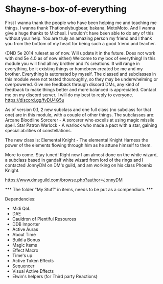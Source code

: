 # Shayne-s-box-of-everything
First I wanna thank the people who have been helping me and teaching me things. I wanna thank Thatlonelybugbear, bakana, MotoMoto.
And I wanna give a huge thanks to Micheal. I wouldn't have been able to do any of this without your help. You are truly an amazing person my friend and I thank you from the bottom of my heart for being such a good friend and teacher.

(DND 5e 2014 ruleset as of now. Will update it in the future. Does not work with dnd 5e 4.0 as of now either)
Welcome to my box of everything! In this module you will find all my brother and I's creations. It will range in everything, be it existing things or homebrew created be me and my brother. Everything is automated by myself. The classed and subclasses in this module were not tested thouroughly, so they may be underwhelming or overpowered.  Give me feedback through discord DMs, any kind of feedback to make things better and more balanced is appreciated.
Contact me on my discord server. I will do my best to reply to everyone.
https://discord.gg/fvDU4G5u

As of version 0.1, 2 new subclass and one full class (no subclass for that one) are in this module, with a couple of other things.
The subclasses are:
Arcane Bloodline Sorcerer - A sorcerer who excells at using magic missile spell.
Star Patron Warlock - A warlock who made a pact with a star, gaining special abilities of constellations.

The new class is:
Elemental Knight - The elemental Knight Harness the power of the elements flowing through him as he attune himself to them.

More to come. Stay tuned!
Right now I am almost done on the white wizard, a subclass based in gandalf white wizard from lord of the rings and I contacted JonnyDM on DM's guild, and am working on his class Phoenix Knight. 

https://www.dmsguild.com/browse.php?author=JonnyDM


*** The folder "My Stuff" in items, needs to be put as a compendium. ***

Dependencies:
- Midi QoL
- DAE
- Cauldron of Plentiful Resources
- DDB Importer
- Active Auras
- About Time
- Build a Bonus
- Magic Items
- Effect Macro
- Time's up
- Active Token Effects
- Sequencer
- Visual Active Effects
- Elwin's helpers (for Third party Reactions) 

